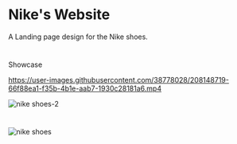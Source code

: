 # Nike's Website
A Landing page design for the Nike shoes.
#
Showcase

https://user-images.githubusercontent.com/38778028/208148719-66f88ea1-f35b-4b1e-aab7-1930c28181a6.mp4


![nike shoes-2](https://user-images.githubusercontent.com/38778028/208113594-96502061-dd8f-405c-b0c5-af5732e45cf7.png)
#
![nike shoes](https://user-images.githubusercontent.com/38778028/208113749-fa4b01d1-9516-44af-8a27-396866236b65.png)
